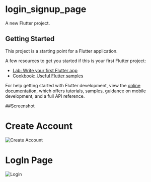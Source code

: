 # login_signup_page

A new Flutter project.

## Getting Started

This project is a starting point for a Flutter application.

A few resources to get you started if this is your first Flutter project:

- [Lab: Write your first Flutter app](https://docs.flutter.dev/get-started/codelab)
- [Cookbook: Useful Flutter samples](https://docs.flutter.dev/cookbook)

For help getting started with Flutter development, view the
[online documentation](https://docs.flutter.dev/), which offers tutorials,
samples, guidance on mobile development, and a full API reference.

##Screenshot
# Create Account
![Create Account](https://github.com/atul120212/Login_Page_by_flutter/assets/87241497/fb233d42-19c0-469e-9f76-95e71923ab9a) 

# LogIn Page

![Login](https://github.com/atul120212/Login_Page_by_flutter/assets/87241497/8f3692d7-6fea-41e8-b916-ff3e23497665)

